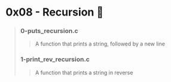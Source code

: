 # 0x08 - Recursion :dizzy:
> ### 0-puts_recursion.c
> > A function that prints a string, followed by a new line
>
> ### 1-print_rev_recursion.c
> > A function that prints a string in reverse
>
